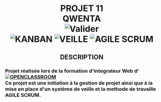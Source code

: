 <h1 align="center">
  PROJET 11<br />
  QWENTA<br />
  <img alt="Valider"
       src="https://img.shields.io/badge/Valider-green?style=for-the-badge"><br />
  <img alt="KANBAN"
       src="https://img.shields.io/badge/KANBAN-blue?style=for-the-badge">
  <img alt="VEILLE"
       src="https://img.shields.io/badge/VEILLE-blue?style=for-the-badge">
  <img alt="AGILE SCRUM"
       src="https://img.shields.io/badge/AGILE%20SCRUM-blue?style=for-the-badge"><br />
</h1>
<h2 align="center">DESCRIPTION</h2>
<h3 style="vertical-align: middle;">Projet réalisée lors de la formation d'integrateur Web d'
  <a href="https://openclassrooms.com/fr" target="_blank"><img alt="OPENCLASSROOM"
       style="vertical-align:middle"
       src="https://img.shields.io/badge/Openclassroom-darkviolet?style=for-the-badge"></a><br />
  Ce projet est une initiation à la gestion de projet ainsi que à la mise en place d'un système de veille et la methode de travaille AGILE SCRUM.<br />
</h3>





